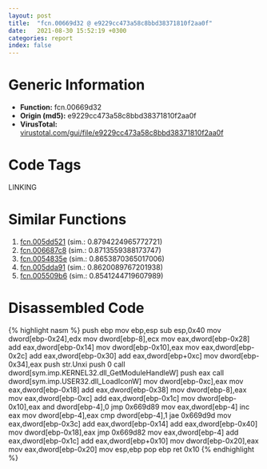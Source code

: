 ```yaml
---
layout: post
title:  "fcn.00669d32 @ e9229cc473a58c8bbd38371810f2aa0f"
date:   2021-08-30 15:52:19 +0300
categories: report
index: false
---
```


# Generic Information
- **Function:** fcn.00669d32
- **Origin (md5):** e9229cc473a58c8bbd38371810f2aa0f
- **VirusTotal:** [virustotal.com/gui/file/e9229cc473a58c8bbd38371810f2aa0f][virustotal_ref]

# Code Tags
<span class="tag" id="LINKING">LINKING</span>


# Similar Functions

1. [fcn.005dd521][similar_1_ref] (sim.: 0.8794224965772721)
2. [fcn.006687c8][similar_2_ref] (sim.: 0.8713559388173747)
3. [fcn.0054835e][similar_3_ref] (sim.: 0.8653870365017006)
4. [fcn.005dda91][similar_4_ref] (sim.: 0.8620089767201938)
5. [fcn.005509b6][similar_5_ref] (sim.: 0.8541244719607989)


# Disassembled Code

{% highlight nasm %}
push ebp
mov ebp,esp
sub esp,0x40
mov dword[ebp-0x24],edx
mov dword[ebp-8],ecx
mov eax,dword[ebp-0x28]
add eax,dword[ebp-0x14]
mov dword[ebp-0x10],eax
mov eax,dword[ebp-0x2c]
add eax,dword[ebp-0x30]
add eax,dword[ebp+0xc]
mov dword[ebp-0x34],eax
push str.Unxi
push 0
call dword[sym.imp.KERNEL32.dll_GetModuleHandleW]
push eax
call dword[sym.imp.USER32.dll_LoadIconW]
mov dword[ebp-0xc],eax
mov eax,dword[ebp-0x18]
add eax,dword[ebp-0x38]
mov dword[ebp-8],eax
mov eax,dword[ebp-0xc]
add eax,dword[ebp-0x1c]
mov dword[ebp-0x10],eax
and dword[ebp-4],0
jmp 0x669d89
mov eax,dword[ebp-4]
inc eax
mov dword[ebp-4],eax
cmp dword[ebp-4],1
jae 0x669d9d
mov eax,dword[ebp-0x3c]
add eax,dword[ebp-0x14]
add eax,dword[ebp-0x40]
mov dword[ebp-0x18],eax
jmp 0x669d82
mov eax,dword[ebp-4]
add eax,dword[ebp-0x1c]
add eax,dword[ebp+0x10]
mov dword[ebp-0x20],eax
mov eax,dword[ebp-0x20]
mov esp,ebp
pop ebp
ret 0x10
{% endhighlight %}


[similar_1_ref]: /report/fcn.005dd521@69415b1e6ea16c7a88afae06ceb758c6
[similar_2_ref]: /report/fcn.006687c8@e9229cc473a58c8bbd38371810f2aa0f
[similar_3_ref]: /report/fcn.0054835e@008ebacd307f3ac8942baa09393de50a
[similar_4_ref]: /report/fcn.005dda91@69415b1e6ea16c7a88afae06ceb758c6
[similar_5_ref]: /report/fcn.005509b6@8bd41b732eefb1ee271fb434070dd021
[virustotal_ref]: https://www.virustotal.com/gui/file/e9229cc473a58c8bbd38371810f2aa0f